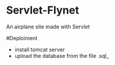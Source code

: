 # Servlet-Flynet
An airplane site made with Servlet

#Deploiment
- install tomcat server
- upload the database from the file .sql_
